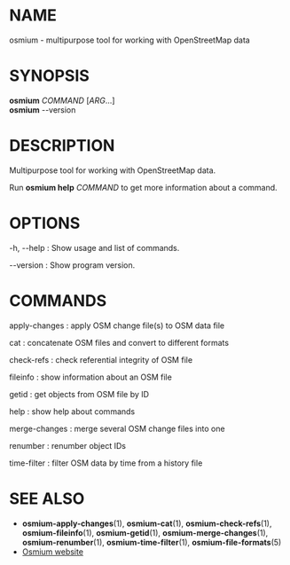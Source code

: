 
# NAME
osmium - multipurpose tool for working with OpenStreetMap data


# SYNOPSIS

**osmium** *COMMAND* \[*ARG*...\]\
**osmium** --version


# DESCRIPTION

Multipurpose tool for working with OpenStreetMap data.

Run **osmium help** *COMMAND* to get more information about a command.


# OPTIONS

-h, --help
:   Show usage and list of commands.

--version
:   Show program version.


# COMMANDS

apply-changes
:   apply OSM change file(s) to OSM data file

cat
:   concatenate OSM files and convert to different formats

check-refs
:   check referential integrity of OSM file

fileinfo
:   show information about an OSM file

getid
:   get objects from OSM file by ID

help
:   show help about commands

merge-changes
:   merge several OSM change files into one

renumber
:   renumber object IDs

time-filter
:   filter OSM data by time from a history file


# SEE ALSO

* **osmium-apply-changes**(1),
  **osmium-cat**(1),
  **osmium-check-refs**(1),
  **osmium-fileinfo**(1),
  **osmium-getid**(1),
  **osmium-merge-changes**(1),
  **osmium-renumber**(1),
  **osmium-time-filter**(1),
  **osmium-file-formats**(5)
* [Osmium website](http://osmcode.org/osmium)

